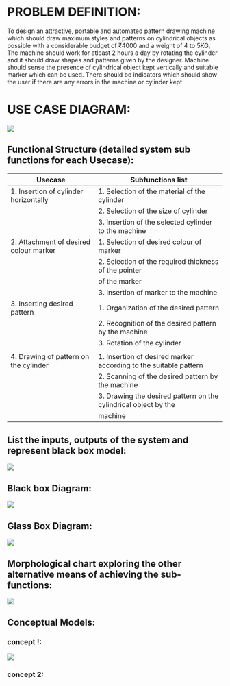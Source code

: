 # PROBLEM DEFINITION:
To design an attractive, portable and automated pattern drawing machine which should draw maximum styles and patterns on cylindrical objects as possible with a considerable budget of ₹4000 and a weight of 4 to 5KG, The machine should work for atleast 2 hours a day by rotating the cylinder and it should draw shapes and patterns given by the designer. Machine should sense the presence of cylindrical object kept vertically and suitable marker which can be used. There should be indicators which should show the user if there are any errors in the machine or cylinder kept
# USE CASE DIAGRAM:
![](https://user-images.githubusercontent.com/42512399/49445136-2a180480-f7f7-11e8-8451-339894ab034a.JPG)
## Functional Structure (detailed system sub functions for each Usecase):
|Usecase |Subfunctions list|
|------------------------------------------|--------------------------------------------------------------------------|
|1. Insertion of  cylinder horizontally    |              1.	Selection of the material of the cylinder             |
|                                          |              2.	Selection of the size of cylinder                     |
|                                          |              3.	Insertion of the selected cylinder to the machine     | 
|2. Attachment of desired colour marker    |              1.	Selection of desired colour of marker
|                                          |              2.	Selection of the required thickness of  the pointer   |
|                                          |                    of the marker                                       |  
|                                          |              3.	Insertion of marker to the machine                    |
|3. Inserting desired pattern              |              1.	Organization of the desired pattern                   |
|                                          |              2.	Recognition of the desired pattern by the machine     |
|                                          |              3.	Rotation of the cylinder                              |
|                                          |                                                                          |
|4. Drawing of pattern on the cylinder     |   1.	Insertion of desired marker according to the suitable pattern |
|                                          |   2.	Scanning of the desired pattern by the machine                |
|                                          |   3.	Drawing the desired pattern on the cylindrical object by the  |
|                                          |              machine                                                     ||


## List the inputs, outputs of the system and represent black box model:
![](https://user-images.githubusercontent.com/42512399/49447625-05bf2680-f7fd-11e8-97b6-d92ca46f50e6.JPG)
## Black box Diagram:
![](https://user-images.githubusercontent.com/42512399/49449283-90edeb80-f800-11e8-9c87-a4a5c356e8d4.JPG)
## Glass Box Diagram:
![](https://user-images.githubusercontent.com/42512399/49453551-5dfc2580-f809-11e8-9cdc-e2eb1c4a0835.jpg)
## Morphological chart exploring the other alternative means of achieving the sub-functions:
![](https://user-images.githubusercontent.com/42512399/49524082-117c1d00-f8d1-11e8-83e1-40ac20e6dd7c.JPG)     
## Conceptual Models:
### concept !:
![](https://user-images.githubusercontent.com/42512399/49525660-4047c280-f8d4-11e8-9725-16bbe28b71d1.jpg)    
### concept 2:
                    